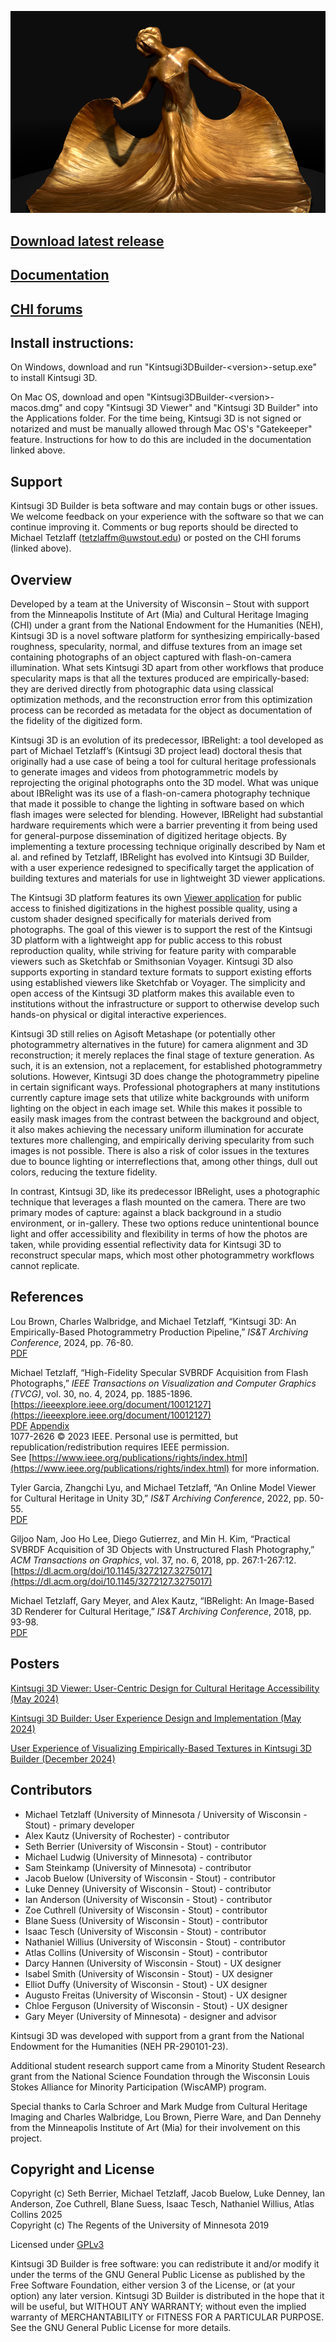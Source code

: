 !["Loie Fuller," by Joseph Kratina, from the Minneapolis Institute of Art (2016.33.14), processed in Kintsugi 3D Builder from 168 photographs and rendered in Kintsugi 3D Viewer.](loie-fuller.png)

## [Download latest release](https://github.com/michaelt919/Kintsugi3DBuilder/releases/latest)
## [Documentation](https://michaelt919.github.io/Kintsugi3DBuilder/Kintsugi3DDocumentation.pdf)
## [CHI forums](https://forums.culturalheritageimaging.org/forum/48-kintsugi-3d/)

## Install instructions:

On Windows, download and run "Kintsugi3DBuilder-\<version\>-setup.exe" to install Kintsugi 3D.

On Mac OS, download and open "Kintsugi3DBuilder-\<version\>-macos.dmg" and copy "Kintsugi 3D Viewer" and "Kintsugi 3D Builder" into the Applications folder.
For the time being, Kintsugi 3D is not signed or notarized and must be manually allowed through Mac OS's "Gatekeeper" feature.  Instructions for how to do this are included in the documentation linked above.

## Support

Kintsugi 3D Builder is beta software and may contain bugs or other issues.  We welcome feedback on your experience with the software so that we can continue improving it.  Comments or bug reports should be directed to Michael Tetzlaff ([tetzlaffm@uwstout.edu](mailto:tetzlaffm@uwstout.edu)) or posted on the CHI forums (linked above).

## Overview
Developed by a team at the University of Wisconsin – Stout with support from the Minneapolis Institute of Art (Mia) and Cultural Heritage Imaging (CHI) under a grant from the National Endowment for the Humanities (NEH), Kintsugi 3D is a novel software platform for synthesizing empirically-based roughness, specularity, normal, and diffuse textures from an image set containing photographs of an object captured with flash-on-camera illumination. What sets Kintsugi 3D apart from other workflows that produce specularity maps is that all the textures produced are empirically-based: they are derived directly from photographic data using classical optimization methods, and the reconstruction error from this optimization process can be recorded as metadata for the object as documentation of the fidelity of the digitized form.

Kintsugi 3D is an evolution of its predecessor, IBRelight: a tool developed as part of Michael Tetzlaff’s (Kintsugi 3D project lead) doctoral thesis that originally had a use case of being a tool for cultural heritage professionals to generate images and videos from photogrammetric models by reprojecting the original photographs onto the 3D model.  What was unique about IBRelight was its use of a flash-on-camera photography technique that made it possible to change the lighting in software based on which flash images were selected for blending.  However, IBRelight had substantial hardware requirements which were a barrier preventing it from being used for general-purpose dissemination of digitized heritage objects.  By implementing a texture processing technique originally described by Nam et al. and refined by Tetzlaff, IBRelight has evolved into Kintsugi 3D Builder, with a user experience redesigned to specifically target the application of building textures and materials for use in lightweight 3D viewer applications.

The Kintsugi 3D platform features its own [Viewer application](https://github.com/UWStout/Kintsugi3DViewer) for public access to finished digitizations in the highest possible quality, using a custom shader designed specifically for materials derived from photographs. The goal of this viewer is to support the rest of the Kintsugi 3D platform with a lightweight app for public access to this robust reproduction quality, while striving for feature parity with comparable viewers such as Sketchfab or Smithsonian Voyager. Kintsugi 3D also supports exporting in standard texture formats to support existing efforts using established viewers like Sketchfab or Voyager. The simplicity and open access of the Kintsugi 3D platform makes this available even to institutions without the infrastructure or support to otherwise develop such hands-on physical or digital interactive experiences.

Kintsugi 3D still relies on Agisoft Metashape (or potentially other photogrammetry alternatives in the future) for camera alignment and 3D reconstruction; it merely replaces the final stage of texture generation. As such, it is an extension, not a replacement, for established photogrammetry solutions. However, Kintsugi 3D does change the photogrammetry pipeline in certain significant ways. Professional photographers at many institutions currently capture image sets that utilize white backgrounds with uniform lighting on the object in each image set. While this makes it possible to easily mask images from the contrast between the background and object, it also makes achieving the necessary uniform illumination for accurate textures more challenging, and empirically deriving specularity from such images is not possible. There is also a risk of color issues in the textures due to bounce lighting or interreflections that, among other things, dull out colors, reducing the texture fidelity.

In contrast, Kintsugi 3D, like its predecessor IBRelight, uses a photographic technique that leverages a flash mounted on the camera. There are two primary modes of capture: against a black background in a studio environment, or in-gallery. These two options reduce unintentional bounce light and offer accessibility and flexibility in terms of how the photos are taken, while providing essential reflectivity data for Kintsugi 3D to reconstruct specular maps, which most other photogrammetry workflows cannot replicate.

## References
Lou Brown, Charles Walbridge, and Michael Tetzlaff, “Kintsugi 3D: An Empirically-Based Photogrammetry Production Pipeline,” *IS&T Archiving Conference*, 2024, pp. 76-80.<br>
[PDF](https://michaelt919.github.io/Kintsugi3DBuilder/Archiving2024.pdf)

Michael Tetzlaff, “High-Fidelity Specular SVBRDF Acquisition from Flash Photographs,” *IEEE Transactions on Visualization and Computer Graphics (TVCG)*, vol. 30, no. 4, 2024, pp. 1885-1896.<br>
[https://ieeexplore.ieee.org/document/10012127](https://ieeexplore.ieee.org/document/10012127)<br>
[PDF](https://michaelt919.github.io/Kintsugi3DBuilder/IEEETVCG2023_FinalRevision.pdf)
[Appendix](https://michaelt919.github.io/Kintsugi3DBuilder/IEEETVCG2023_FinalRevisionAppendix.pdf)<br>
1077-2626 © 2023 IEEE. Personal use is permitted, but republication/redistribution requires IEEE permission.<br>
See [https://www.ieee.org/publications/rights/index.html](https://www.ieee.org/publications/rights/index.html) for more information.

Tyler Garcia, Zhangchi Lyu, and Michael Tetzlaff, “An Online Model Viewer for Cultural Heritage in Unity 3D,” *IS&T Archiving Conference*, 2022, pp. 50-55.<br>
[PDF](https://michaelt919.github.io/Kintsugi3DBuilder/Archiving2022_FullPaper.pdf)

Giljoo Nam, Joo Ho Lee, Diego Gutierrez, and Min H. Kim, “Practical SVBRDF Acquisition of 3D Objects with Unstructured Flash Photography,” *ACM Transactions on Graphics*, vol. 37, no. 6, 2018, pp. 267:1-267:12.<br>
[https://dl.acm.org/doi/10.1145/3272127.3275017](https://dl.acm.org/doi/10.1145/3272127.3275017)

Michael Tetzlaff, Gary Meyer, and Alex Kautz, “IBRelight: An Image-Based 3D Renderer for Cultural Heritage,” *IS&T Archiving Conference*, 2018, pp. 93-98.<br>
[PDF](https://michaelt919.github.io/Kintsugi3DBuilder/archiving2018.pdf)


## Posters
[Kintsugi 3D Viewer: User-Centric Design for Cultural Heritage Accessibility (May 2024)](https://michaelt919.github.io/Kintsugi3DBuilder/Research%20Day%202024%20Poster%20-%20KINTSUGI%203D%20VIEWER.pdf)

[Kintsugi 3D Builder: User Experience Design and Implementation (May 2024)](https://michaelt919.github.io/Kintsugi3DBuilder/Kintsugi%203D%20Builder%20Poster%20Spring%202024.pdf)

[User Experience of Visualizing Empirically-Based Textures in Kintsugi 3D Builder (December 2024)](https://michaelt919.github.io/Kintsugi3DBuilder/SGX-Poster-F2024.pdf)

## Contributors
- Michael Tetzlaff (University of Minnesota / University of Wisconsin - Stout) - primary developer
- Alex Kautz (University of Rochester) - contributor
- Seth Berrier (University of Wisconsin - Stout) - contributor
- Michael Ludwig (University of Minnesota) - contributor
- Sam Steinkamp (University of Minnesota) - contributor
- Jacob Buelow (University of Wisconsin - Stout) - contributor
- Luke Denney (University of Wisconsin - Stout) - contributor
- Ian Anderson (University of Wisconsin - Stout) - contributor
- Zoe Cuthrell (University of Wisconsin - Stout) - contributor
- Blane Suess (University of Wisconsin - Stout) - contributor
- Isaac Tesch (University of Wisconsin - Stout) - contributor
- Nathaniel Willius (University of Wisconsin - Stout) - contributor
- Atlas Collins (University of Wisconsin - Stout) - contributor
- Darcy Hannen (University of Wisconsin - Stout) - UX designer
- Isabel Smith (University of Wisconsin - Stout) - UX designer
- Elliot Duffy (University of Wisconsin - Stout) - UX designer
- Augusto Freitas (University of Wisconsin - Stout) - UX designer
- Chloe Ferguson  (University of Wisconsin - Stout) - UX designer
- Gary Meyer (University of Minnesota) - designer and advisor

Kintsugi 3D was developed with support from a grant from the National Endowment for the Humanities (NEH PR-290101-23).

Additional student research support came from a Minority Student Research grant from the National Science Foundation through the Wisconsin Louis Stokes Alliance for Minority Participation (WiscAMP) program.

Special thanks to Carla Schroer and Mark Mudge from Cultural Heritage Imaging and Charles Walbridge, Lou Brown, Pierre Ware, and Dan Dennehy from the Minneapolis Institute of Art (Mia) for their involvement on this project.

## Copyright and License

Copyright (c) Seth Berrier, Michael Tetzlaff, Jacob Buelow, Luke Denney, Ian Anderson, Zoe Cuthrell, Blane Suess, Isaac Tesch, Nathaniel Willius, Atlas Collins 2025\
Copyright (c) The Regents of the University of Minnesota 2019

Licensed under [GPLv3](http://www.gnu.org/licenses/gpl-3.0.html)

Kintsugi 3D Builder is free software: you can redistribute it and/or modify it under the terms of the GNU General Public License as published by the Free Software Foundation, either version 3 of the License, or (at your option) any later version.
Kintsugi 3D Builder is distributed in the hope that it will be useful, but WITHOUT ANY WARRANTY; without even the implied warranty of MERCHANTABILITY or FITNESS FOR A PARTICULAR PURPOSE.  See the GNU General Public License for more details.
